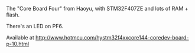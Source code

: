 The "Core Board Four" from Haoyu, with STM32F407ZE and lots of RAM + flash.

There's an LED on PF6.

Available at <http://www.hotmcu.com/hystm32f4xxcore144-coredev-board-p-10.html>
